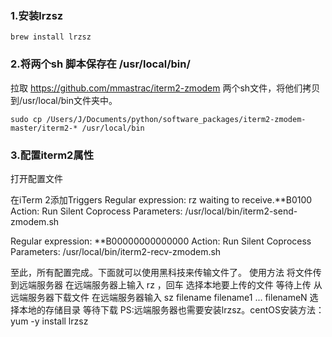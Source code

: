 ### 1.安装lrzsz
```
brew install lrzsz
```

### 2.将两个sh 脚本保存在 /usr/local/bin/
拉取 https://github.com/mmastrac/iterm2-zmodem 两个sh文件，将他们拷贝到/usr/local/bin文件夹中。
```
sudo cp /Users/J/Documents/python/software_packages/iterm2-zmodem-master/iterm2-* /usr/local/bin
```

### 3.配置iterm2属性

打开配置文件

在iTerm 2添加Triggers
Regular expression: rz waiting to receive.\*\*B0100
Action: Run Silent Coprocess
Parameters: /usr/local/bin/iterm2-send-zmodem.sh

Regular expression: \*\*B00000000000000
Action: Run Silent Coprocess
Parameters: /usr/local/bin/iterm2-recv-zmodem.sh


至此，所有配置完成。下面就可以使用黑科技来传输文件了。
使用方法
将文件传到远端服务器
在远端服务器上输入 rz ，回车
选择本地要上传的文件
等待上传
从远端服务器下载文件
在远端服务器输入 sz filename filename1 ... filenameN
选择本地的存储目录
等待下载
PS:远端服务器也需要安装lrzsz。centOS安装方法： yum -y install lrzsz
